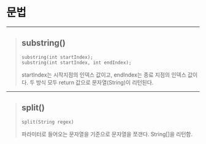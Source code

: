 # 문법

---

>## substring()
> ```
> substring(int startIndex);
> substring(int startIndex, int endIndex);
> ```
> startIndex는 시작지점의 인덱스 값이고, endIndex는 종료 지점의 인덱스 값이다.
> 두 방식 모두 return 값으로 문자열(String)이 리턴된다.   
---

>## split()
> ```html
> split(String regex)
> ```
> 파라미터로 들어오는 문자열을 기준으로 문자열을 쪼갠다. String[]을 리턴함.
